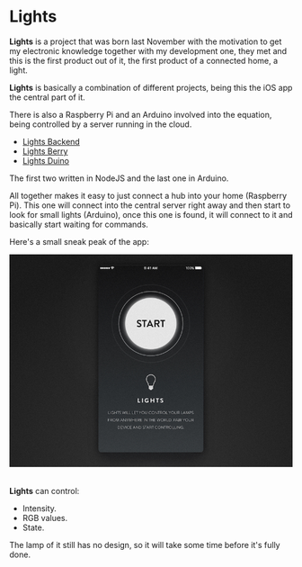 # Lights

**Lights** is a project that was born last November with the motivation to get my electronic knowledge together with my development one, they met and this is the first product out of it, the first product of a connected home, a light.

**Lights** is basically a combination of different projects, being this the iOS app the central part of it.

There is also a Raspberry Pi and an Arduino involved into the equation, being controlled by a server running in the cloud.

- [Lights Backend](https://github.com/RamonGilabert/Lights-Backend)
- [Lights Berry](https://github.com/RamonGilabert/Lights-Berry)
- [Lights Duino](https://github.com/RamonGilabert/Lights-Duino)

The first two written in NodeJS and the last one in Arduino.

All together makes it easy to just connect a hub into your home (Raspberry Pi). This one will connect into the central server right away and then start to look for small lights (Arduino), once this one is found, it will connect to it and basically start waiting for commands.

Here's a small sneak peak of the app:

<div align = "center">
<img src="https://github.com/RamonGilabert/Lights/blob/master/Resources/lights.jpg" />
<br><br>
</div>

**Lights** can control:

- Intensity.
- RGB values.
- State.

The lamp of it still has no design, so it will take some time before it's fully done.
